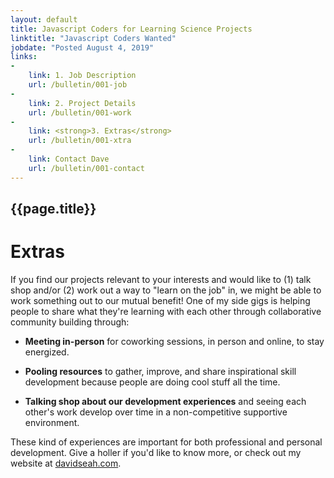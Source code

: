 ```yaml
---
layout: default
title: Javascript Coders for Learning Science Projects
linktitle: "Javascript Coders Wanted"
jobdate: "Posted August 4, 2019"
links: 
-
    link: 1. Job Description
    url: /bulletin/001-job
-
    link: 2. Project Details
    url: /bulletin/001-work
-
    link: <strong>3. Extras</strong>
    url: /bulletin/001-xtra
-
    link: Contact Dave
    url: /bulletin/001-contact
---
```

## {{page.title}}
# Extras

If you find our projects relevant to your interests and would like to (1) talk shop and/or (2) work out a way to "learn on the job" in, we might be able to work something out to our mutual benefit! One of my side gigs is helping people to share what they're learning with each other through collaborative community building through:

* **Meeting in-person** for coworking sessions, in person and online, to stay energized.

* **Pooling resources** to gather, improve, and share inspirational skill development because people are doing cool stuff all the time.

* **Talking shop about our development experiences** and seeing each other's work develop over time in a non-competitive supportive environment. 

These kind of experiences are important for both professional and personal development. Give a holler if you'd like to know more, or check out my website at [davidseah.com](https://davidseah.com).
